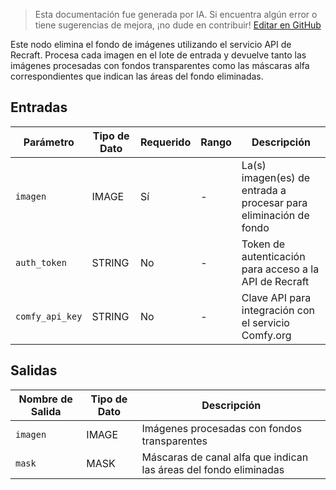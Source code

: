 > Esta documentación fue generada por IA. Si encuentra algún error o tiene sugerencias de mejora, ¡no dude en contribuir! [Editar en GitHub](https://github.com/Comfy-Org/embedded-docs/blob/main/comfyui_embedded_docs/docs/RecraftRemoveBackgroundNode/es.md)

Este nodo elimina el fondo de imágenes utilizando el servicio API de Recraft. Procesa cada imagen en el lote de entrada y devuelve tanto las imágenes procesadas con fondos transparentes como las máscaras alfa correspondientes que indican las áreas del fondo eliminadas.

## Entradas

| Parámetro | Tipo de Dato | Requerido | Rango | Descripción |
|-----------|-----------|----------|-------|-------------|
| `imagen` | IMAGE | Sí | - | La(s) imagen(es) de entrada a procesar para eliminación de fondo |
| `auth_token` | STRING | No | - | Token de autenticación para acceso a la API de Recraft |
| `comfy_api_key` | STRING | No | - | Clave API para integración con el servicio Comfy.org |

## Salidas

| Nombre de Salida | Tipo de Dato | Descripción |
|-------------|-----------|-------------|
| `imagen` | IMAGE | Imágenes procesadas con fondos transparentes |
| `mask` | MASK | Máscaras de canal alfa que indican las áreas del fondo eliminadas |
